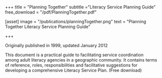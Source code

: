 +++
title = "Planning Together"
subtitle ="Literacy Service Planning Guide"
free_download = "/pdf/PlanningTogether.pdf"

[asset]
  image = "/publications/planningTogether.png"
  text = "Planning Together Literacy Service Planning Guide"


+++

Originally published in 1999, updated January 2012

This document is a practical guide to facilitating service coordination among adult literacy agencies in a geographic community. It contains terms of reference, roles, responsibilities and facilitative suggestions for developing a comprehensive Literacy Service Plan. (Free download)